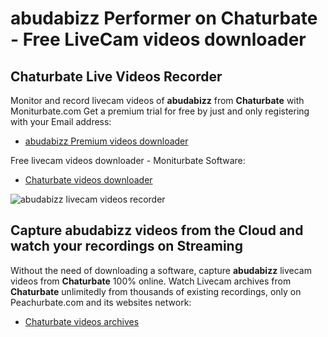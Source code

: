 # abudabizz Performer on Chaturbate - Free LiveCam videos downloader

## Chaturbate Live Videos Recorder

Monitor and record livecam videos of **abudabizz** from **Chaturbate** with Moniturbate.com
Get a premium trial for free by just and only registering with your Email address:
* [abudabizz Premium videos downloader](https://moniturbate.com/request-demo-licence-key.html)

Free livecam videos downloader - Moniturbate Software:
* [Chaturbate videos downloader](https://moniturbate.com/moniturbate-download-software.html)

![abudabizz livecam videos recorder](https://peachurnet.com/templates/moniturbate-software.png)


## Capture abudabizz videos from the Cloud and watch your recordings on Streaming

Without the need of downloading a software, capture **abudabizz** livecam videos from **Chaturbate** 100% online.
Watch Livecam archives from **Chaturbate** unlimitedly from thousands of existing recordings, only on Peachurbate.com and its websites network:
* [Chaturbate videos archives](https://peachurnet.com/)